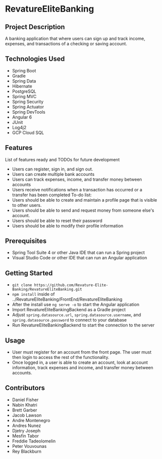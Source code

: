 # RevatureEliteBanking

## Project Description
A banking application that where users can sign up and track income, expenses, and transactions of a checking or saving account.
## Technologies Used
* Spring Boot
* Gradle
* Spring Data
* Hibernate
* PostgreSQL
* Spring MVC
* Spring Security
* Spring Actuator
* Spring DevTools
* Angular 6
* JUnit
* Log4j2
* GCP Cloud SQL
## Features
List of features ready and TODOs for future development
* Users can register, sign in, and sign out.
* Users can create multiple bank accounts
* Users can track expenses, income, and transfer money between accounts
* Users receive notifications when a transaction has occurred or a transfer has been completed
To-do list:
* Users should be able to create and maintain a profile page that is visible to other users.
* Users should be able to send and request money from someone else's account.
* Users should be able to reset their password
* Users should be able to modify their profile information
## Prerequisites
* Spring Tool Suite 4 or other Java IDE that can run a Spring project
* Visual Studio Code or other IDE that can run an Angular application
## Getting Started
* `git clone https://github.com/Revature-Elite-Banking/RevatureEliteBanking.git`
* `npm install` inside of ../RevatureEliteBanking/FrontEnd/RevatureEliteBanking
* After the install use `ng serve -o` to start the Angular application
* Import RevatureEliteBankingBackend as a Gradle project
* Adjust `spring.datasource.url`, `spring.datasource.username`, and `spring.datasource.password` to connect to your database
* Run RevatureEliteBankingBackend to start the connection to the server
## Usage
* User must register for an account from the front page.  The user must then login to access the rest of the functionality.
* Once logged in, a user is able to create an account, look at account information, track expenses and income, and transfer money between accounts.
## Contributors
* Daniel Fisher
* Nabin Khatri
* Brett Garber
* Jacob Lawson
* Andre Montenegro
* Andres Nunez
* Djetry Joseph
* Mesfin Tabor
* Freddie Tadeolomelin
* Peter Vouvounas
* Rey Blackburn
